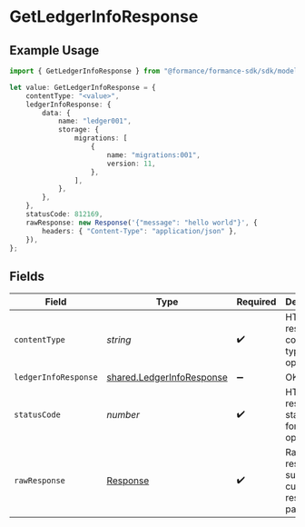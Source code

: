 # GetLedgerInfoResponse

## Example Usage

```typescript
import { GetLedgerInfoResponse } from "@formance/formance-sdk/sdk/models/operations";

let value: GetLedgerInfoResponse = {
    contentType: "<value>",
    ledgerInfoResponse: {
        data: {
            name: "ledger001",
            storage: {
                migrations: [
                    {
                        name: "migrations:001",
                        version: 11,
                    },
                ],
            },
        },
    },
    statusCode: 812169,
    rawResponse: new Response('{"message": "hello world"}', {
        headers: { "Content-Type": "application/json" },
    }),
};
```

## Fields

| Field                                                                         | Type                                                                          | Required                                                                      | Description                                                                   |
| ----------------------------------------------------------------------------- | ----------------------------------------------------------------------------- | ----------------------------------------------------------------------------- | ----------------------------------------------------------------------------- |
| `contentType`                                                                 | *string*                                                                      | :heavy_check_mark:                                                            | HTTP response content type for this operation                                 |
| `ledgerInfoResponse`                                                          | [shared.LedgerInfoResponse](../../../sdk/models/shared/ledgerinforesponse.md) | :heavy_minus_sign:                                                            | OK                                                                            |
| `statusCode`                                                                  | *number*                                                                      | :heavy_check_mark:                                                            | HTTP response status code for this operation                                  |
| `rawResponse`                                                                 | [Response](https://developer.mozilla.org/en-US/docs/Web/API/Response)         | :heavy_check_mark:                                                            | Raw HTTP response; suitable for custom response parsing                       |